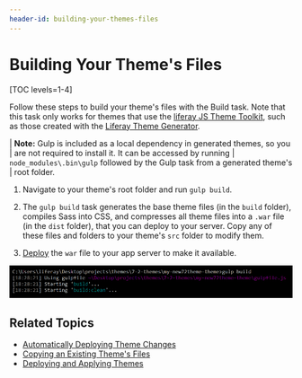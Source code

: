 ```yaml
---
header-id: building-your-themes-files
---
```


# Building Your Theme's Files

[TOC levels=1-4]

Follow these steps to build your theme's files with the Build task. Note that 
this task only works for themes that use the 
[liferay JS Theme Toolkit](https://github.com/liferay/liferay-themes-sdk/tree/master/packages), 
such as those created with the 
[Liferay Theme Generator](/docs/7-2/reference/-/knowledge_base/r/installing-the-theme-generator-and-creating-a-theme).

| **Note:** Gulp is included as a local dependency in generated themes, so you 
| are not required to install it. It can be accessed by running 
| `node_modules\.bin\gulp` followed by the Gulp task from a generated theme's 
| root folder.

1.  Navigate to your theme's root folder and run `gulp build`.

2.  The `gulp build` task generates the base theme files (in the `build` folder), 
    compiles Sass into CSS, and compresses all theme files into a `.war` file 
    (in the `dist` folder), that you can deploy to your server. Copy any of 
    these files and folders to your theme's `src` folder to modify them. 

3.  [Deploy](/docs/7-2/frameworks/-/knowledge_base/f/deploying-and-applying-themes) 
    the `war` file to your app server to make it available.
    
![Figure 1: Run the `gulp build` task to build your theme's files.](../../../../images/theme-dev-building-themes-gulp-build.png)

## Related Topics

- [Automatically Deploying Theme Changes](/docs/7-2/frameworks/-/knowledge_base/f/automatically-deploying-theme-changes)
- [Copying an Existing Theme's Files](/docs/7-2/frameworks/-/knowledge_base/f/copying-an-existing-themes-files)
- [Deploying and Applying Themes](/docs/7-2/frameworks/-/knowledge_base/f/deploying-and-applying-themes)
